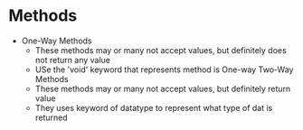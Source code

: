 # Methods
- One-Way Methods
	- These methods may or many not accept values, but definitely does not return any value
	- USe the 'void' keyword that represents method is One-way
 Two-Way Methods
	- These methods may or many not accept values, but definitely return value
	- They uses keyword of datatype to represent what type of dat is returned